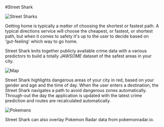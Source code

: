 #Street Shark

![Street Sharks](http://orig02.deviantart.net/01f3/f/2013/194/b/e/street_sharks_by_darkcorvus07-d6dbcc1.jpg "Street Sharks")

Getting home is typically a matter of choosing the shortest or fastest path. A typical directions service will choose the cheapest, or fastest, or shortest path, but when it comes to safety it's up to the user to decide based on 'gut-feeling' which way to go home.

Street Shark knits together publicly available crime data with a various predictors to build a totally *JAWSOME* dataset of the safest areas in your city.

![Map](https://i.imgur.com/VANdviO.png "Map")

Street Shark highlights dangerous areas of your city in red, based on your gender and age and the time of day. When the user enters a destination, the Street Shark navigates a path to avoid dangerous zones automatically. Through-out the day the application is updated with the latest crime prediction and routes are recalculated automatically. 

![Pokemans](https://i.imgur.com/TkoxJxE.png "Pokemans")

Street Shark can also overlay Pokemon Radar data from pokemonradar.io.
